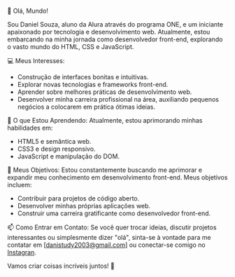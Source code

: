 👋 Olá, Mundo!

Sou Daniel Souza, aluno da Alura através do programa ONE, e um iniciante apaixonado por tecnologia e desenvolvimento web. Atualmente, estou embarcando na minha jornada como desenvolvedor front-end, explorando o vasto mundo do HTML, CSS e JavaScript.

💻 Meus Interesses:
- Construção de interfaces bonitas e intuitivas.
- Explorar novas tecnologias e frameworks front-end.
- Aprender sobre melhores práticas de desenvolvimento web.
- Desenvolver minha carreira profissional na área, auxiliando pequenos negócios a colocarem em prática ótimas ideias.

🚀 O que Estou Aprendendo:
Atualmente, estou aprimorando minhas habilidades em:
- HTML5 e semântica web.
- CSS3 e design responsivo.
- JavaScript e manipulação do DOM.

🔭 Meus Objetivos:
Estou constantemente buscando me aprimorar e expandir meu conhecimento em desenvolvimento front-end. Meus objetivos incluem:
- Contribuir para projetos de código aberto.
- Desenvolver minhas próprias aplicações web.
- Construir uma carreira gratificante como desenvolvedor front-end.

📫 Como Entrar em Contato:
Se você quer trocar ideias, discutir projetos interessantes ou simplesmente dizer "olá", sinta-se à vontade para me contatar em [danistudy2003@gmail.com] ou conectar-se comigo no [Instagran](https://www.instagram.com/nha_danieru/).

Vamos criar coisas incríveis juntos! 🌟
